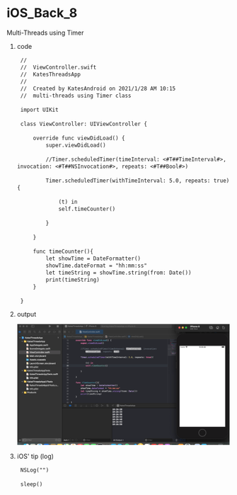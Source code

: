 # iOS_Back_8
Multi-Threads using Timer

1. code 

        //
        //  ViewController.swift
        //  KatesThreadsApp
        //
        //  Created by KatesAndroid on 2021/1/28 AM 10:15
        //  multi-threads using Timer class

        import UIKit

        class ViewController: UIViewController {

            override func viewDidLoad() {
                super.viewDidLoad()

                //Timer.scheduledTimer(timeInterval: <#T##TimeInterval#>, invocation: <#T##NSInvocation#>, repeats: <#T##Bool#>)

                Timer.scheduledTimer(withTimeInterval: 5.0, repeats: true){

                    (t) in
                    self.timeCounter()

                }

            }

            func timeCounter(){
                let showTime = DateFormatter()
                showTime.dateFormat = "hh:mm:ss"
                let timeString = showTime.string(from: Date())
                print(timeString)
            }

        }

2. output

   ![](https://raw.githubusercontent.com/QueenieCplusplus/iOS_Back_8/main/Timer.scheduleTimer.png)
   

3. iOS' tip (log)

        NSLog("")
        
        sleep()

